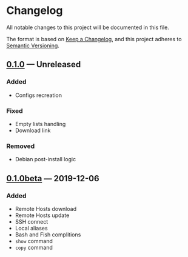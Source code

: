 # Changelog

All notable changes to this project will be documented in this file.

The format is based on [Keep a Changelog][],
and this project adheres to [Semantic Versioning][].

## [0.1.0][] — Unreleased

### Added

-   Configs recreation

### Fixed

-   Empty lists handling
-   Download link

### Removed

-   Debian post-install logic


## [0.1.0beta][] — 2019-12-06

### Added

-   Remote Hosts download
-   Remote Hosts update
-   SSH connect
-   Local aliases
-   Bash and Fish complitions
-   `show` command
-   `copy` command

[keep a changelog]: https://keepachangelog.com/en/1.0.0/

[semantic versioning]: https://semver.org/spec/v2.0.0.html

[0.1.0beta]: https://github.com/mishamyrt/mysh/releases/tag/v0.1.0beta

[0.1.0]: https://github.com/mishamyrt/mysh/compare/v0.1.0beta...develop
